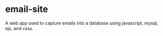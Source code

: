 # email-site
A web app used to capture emails into a database using javascript, mysql, ejs, and csss. 
